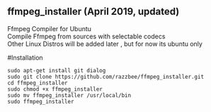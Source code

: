 ## ffmpeg_installer  (April 2019, updated)
Ffmpeg Compiler for Ubuntu <br />
Compile Ffmpeg from sources with selectable codecs <br />
Other Linux Distros will be added later , but for now its ubuntu only <br />

#Installation <br />
```
sudo apt-get install git dialog
sudo git clone https://github.com/razzbee/ffmpeg_installer.git
cd ffmpeg_installer
sudo chmod +x ffmpeg_installer 
sudo mv ffmpeg_installer /usr/local/bin  
sudo ffmpeg_installer 
```
